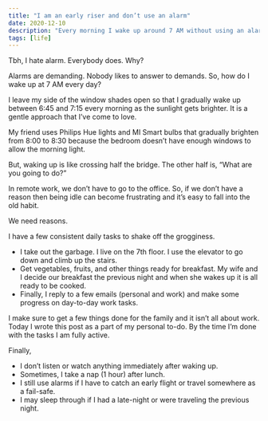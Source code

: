 ```yaml
---
title: "I am an early riser and don’t use an alarm"
date: 2020-12-10
description: "Every morning I wake up around 7 AM without using an alarm."
tags: [life]
---
```

Tbh, I hate alarm. Everybody does. Why?

Alarms are demanding. Nobody likes to answer to demands. So, how do I wake up at 7 AM every day?

I leave my side of the window shades open so that I gradually wake up between 6:45 and 7:15 every morning as the sunlight gets brighter. It is a gentle approach that I’ve come to love.

My friend uses Philips Hue lights and MI Smart bulbs that gradually brighten from 8:00 to 8:30 because the bedroom doesn’t have enough windows to allow the morning light. 

But, waking up is like crossing half the bridge. The other half is, “What are you going to do?”

In remote work, we don’t have to go to the office. So, if we don’t have a reason then being idle can become frustrating and it’s easy to fall into the old habit.

We need reasons.

I have a few consistent daily tasks to shake off the grogginess.

* I take out the garbage. I live on the 7th floor. I use the elevator to go down and climb up the stairs.
* Get vegetables, fruits, and other things ready for breakfast. My wife and I decide our breakfast the previous night and when she wakes up it is all ready to be cooked.
* Finally, I reply to a few emails (personal and work) and make some progress on day-to-day work tasks. 

I make sure to get a few things done for the family and it isn’t all about work. Today I wrote this post as a part of my personal to-do. By the time I’m done with the tasks I am fully active. 

Finally,

* I don’t listen or watch anything immediately after waking up.
* Sometimes, I take a nap (1 hour) after lunch.
* I still use alarms if I have to catch an early flight or travel somewhere as a fail-safe.
* I may sleep through if I had a late-night or were traveling the previous night.